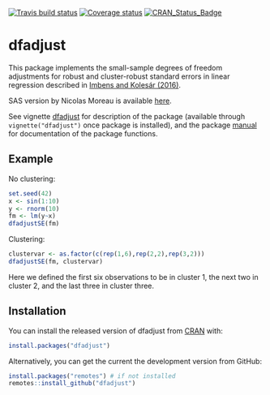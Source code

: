[![Travis build status](https://travis-ci.org/kolesarm/Robust-Small-Sample-Standard-Errors.svg?branch=master)](https://travis-ci.org/kolesarm/Robust-Small-Sample-Standard-Errors) [![Coverage status](https://codecov.io/gh/kolesarm/Robust-Small-Sample-Standard-Errors/branch/master/graph/badge.svg)](https://codecov.io/github/kolesarm/Robust-Small-Sample-Standard-Errors?branch=master) [![CRAN_Status_Badge](http://www.r-pkg.org/badges/version/dfadjust)](https://cran.r-project.org/package=dfadjust)

# dfadjust

This package implements the small-sample degrees of freedom adjustments for
robust and cluster-robust standard errors in linear regression described in
[Imbens and Kolesár (2016)](http://www.mitpressjournals.org/doi/abs/10.1162/REST_a_00552).

SAS version by Nicolas Moreau is available [here](http://cemoi.univ-reunion.fr/econometrie-avec-r-et-sas).

See vignette [dfadjust](doc/dfadjust.pdf) for description of the package
(available through `vignette("dfadjust")` once package is installed), and the
package [manual](doc/manual.pdf) for documentation of the package functions.


## Example

No clustering:
``` r
set.seed(42)
x <- sin(1:10)
y <- rnorm(10)
fm <- lm(y~x)
dfadjustSE(fm)
```
Clustering:
``` r
clustervar <- as.factor(c(rep(1,6),rep(2,2),rep(3,2)))
dfadjustSE(fm, clustervar)
```
Here we defined the first six observations to be in cluster 1, the next two in
cluster 2, and the last three in cluster three.

## Installation

You can install the released version of dfadjust from [CRAN](https://CRAN.R-project.org) with:

``` r
install.packages("dfadjust")
```

Alternatively, you can get the current the development version from GitHub:

``` r
install.packages("remotes") # if not installed
remotes::install_github("dfadjust")
```
